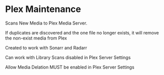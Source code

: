# Plex Maintenance
 
Scans New Media to Plex Media Server. 

If duplicates are discovered and the one file no longer exists, it will remove the non-exist media from Plex

Created to work with Sonarr and Radarr

Can work with Library Scans disabled in Plex Server Settings

Allow Media Delation MUST be enabled in Plex Server Settings
